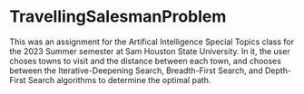 # TravellingSalesmanProblem
This was an assignment for the Artifical Intelligence Special Topics class for the 2023 Summer semester at Sam Houston State University. In it, the user choses towns to visit and the distance between each town, and chooses between the Iterative-Deepening Search, Breadth-First Search, and Depth-First Search algorithms to determine the optimal path.

